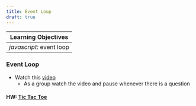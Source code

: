 ```yaml
---
title: Event Loop
draft: true
---
```


| Learning Objectives
| ---
| *javascript:* event loop

### Event Loop

- Watch this [video](https://www.youtube.com/watch?v=8aGhZQkoFbQ&vl=en)
  - As a group watch the video and pause whenever there is a question

#### HW: [Tic Tac Toe](../assignments/tic-tac-toe)
